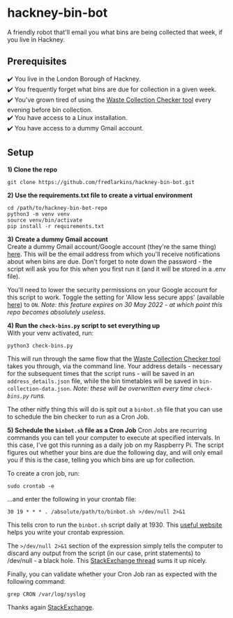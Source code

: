 # hackney-bin-bot
A friendly robot that'll email you what bins are being collected that week, if you live in Hackney.

## Prerequisites
✔️ You live in the London Borough of Hackney.  
✔️ You frequently forget what bins are due for collection in a given week.  
✔️ You've grown tired of using the [Waste Collection Checker tool](https://hackney-waste-pages.azurewebsites.net/) every evening before bin collection.  
✔️ You have access to a Linux installation.  
✔️ You have access to a dummy Gmail account.  

## Setup
**1) Clone the repo**
```
git clone https://github.com/fredlarkins/hackney-bin-bot.git
```

**2) Use the requirements.txt file to create a virtual environment**  
```
cd /path/to/hackney-bin-bot-repo
python3 -m venv venv
source venv/bin/activate
pip install -r requirements.txt
```

**3) Create a dummy Gmail account**  
Create a dummy Gmail account/Google account (they're the same thing) [here](https://accounts.google.com/signup/v2/webcreateaccount?flowName=GlifWebSignIn&flowEntry=SignUp). This will be the email address from which you'll receive notifications about when bins are due. Don't forget to note down the password - the script will ask you for this when you first run it (and it will be stored in a .env file).

You'll need to lower the security permissions on your Google account for this script to work. Toggle the setting for 'Allow less secure apps' (available [here](https://myaccount.google.com/lesssecureapps)) to `ON`. _Note: this feature expires on 30 May 2022 - at which point this repo becomes absolutely useless._

**4) Run the `check-bins.py` script to set everything up**  
With your venv activated, run:
```
python3 check-bins.py
```
This will run through the same flow that the [Waste Collection Checker tool](https://hackney-waste-pages.azurewebsites.net/) takes you through, via the command line. Your address details - necessary for the subsequent times that the script runs - will be saved in an `address_details.json` file, while the bin timetables will be saved in `bin-collection-data.json`. _Note: these will be overwritten every time `check-bins.py` runs._

The other nitfy thing this will do is spit out a `binbot.sh` file that you can use to schedule the bin checker to run as a Cron Job.

**5) Schedule the `binbot.sh` file as a Cron Job**
Cron Jobs are recurring commands you can tell your computer to execute at specified intervals. In this case, I've got this running as a daily job on my Raspberry Pi. The script figures out whether your bins are due the following day, and will only email you if this is the case, telling you which bins are up for collection.

To create a cron job, run:
```
sudo crontab -e
```
...and enter the following in your crontab file:
```
30 19 * * * . /absolute/path/to/binbot.sh >/dev/null 2>&1
```
This tells cron to run the `binbot.sh` script daily at 1930. This [useful website](https://crontab.guru/) helps you write your crontab expression.

The `>/dev/null 2>&1` section of the expression simply tells the computer to discard any output from the script (in our case, print statements) to /dev/null - a black hole. This [StackExchange thread](https://unix.stackexchange.com/questions/163352/what-does-dev-null-21-mean-in-this-article-of-crontab-basics) sums it up nicely.

Finally, you can validate whether your Cron Job ran as expected with the following command:
```
grep CRON /var/log/syslog
```
Thanks again [StackExchange](https://askubuntu.com/questions/56683/where-is-the-cron-crontab-log).
